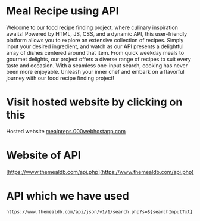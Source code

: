 # Meal Recipe using API
Welcome to our food recipe finding project, where culinary inspiration awaits! Powered by HTML, JS, CSS, and a dynamic API, this user-friendly platform allows you to explore an extensive collection of recipes. Simply input your desired ingredient, and watch as our API presents a delightful array of dishes centered around that item. From quick weekday meals to gourmet delights, our project offers a diverse range of recipes to suit every taste and occasion. With a seamless one-input search, cooking has never been more enjoyable. Unleash your inner chef and embark on a flavorful journey with our food recipe finding project!


# Visit hosted website by clicking on this 
Hosted website [mealpreps.000webhostapp.com](https://mealpreps.000webhostapp.com/)

# Website of API
[https://www.themealdb.com/api.php](https://www.themealdb.com/api.php)

# API which we have used 
`https://www.themealdb.com/api/json/v1/1/search.php?s=${searchInputTxt}`





